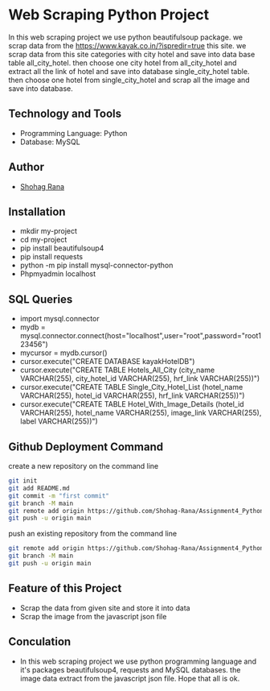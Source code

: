 
# Web Scraping Python Project

In this web scraping project we use python beautifulsoup package. we scrap data from the https://www.kayak.co.in/?ispredir=true this site. we scrap data from this site categories with city hotel and save into data base table all_city_hotel. then choose one city hotel from all_city_hotel and extract all the link of hotel and save into database single_city_hotel table. then choose one hotel from single_city_hotel and scrap all the image and save into database.


## Technology and Tools

 - Programming Language: Python
 - Database: MySQL


## Author

- [Shohag Rana](https://github.com/Shohag-Rana)


## Installation

 - mkdir my-project
 - cd my-project
 - pip install beautifulsoup4
 - pip install requests
 - python -m pip install mysql-connector-python 
 - Phpmyadmin localhost
 
 ## SQL Queries

 - import mysql.connector
 - mydb = mysql.connector.connect(host="localhost",user="root",password="root123456")
 - mycursor = mydb.cursor()
 - cursor.execute("CREATE DATABASE kayakHotelDB") 
 - cursor.execute("CREATE TABLE Hotels_All_City (city_name VARCHAR(255), city_hotel_id VARCHAR(255), hrf_link VARCHAR(255))")
 - cursor.execute("CREATE TABLE Single_City_Hotel_List (hotel_name VARCHAR(255), hotel_id VARCHAR(255), hrf_link VARCHAR(255))")
 - cursor.execute("CREATE TABLE Hotel_With_Image_Details (hotel_id VARCHAR(255), hotel_name VARCHAR(255), image_link VARCHAR(255), label VARCHAR(255))")


## Github Deployment Command

create a new repository on the command line

```bash
git init
git add README.md
git commit -m "first commit"
git branch -M main
git remote add origin https://github.com/Shohag-Rana/Assignment4_Python.git
git push -u origin main
```
push an existing repository from the command line

```bash
git remote add origin https://github.com/Shohag-Rana/Assignment4_Python.git
git branch -M main
git push -u origin main
```

## Feature of this Project

- Scrap the data from given site and store it into data
- Scrap the image from the javascript json file

## Conculation
 - In this web scraping project we use python programming language and it's packages beautifulsoup4, requests and MySQL databases. the image data extract from the javascript json file. Hope that all is ok.


